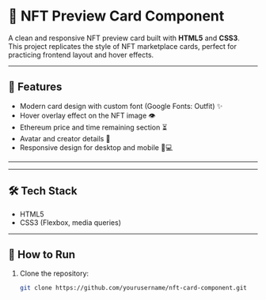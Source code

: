 # 🎴 NFT Preview Card Component

A clean and responsive NFT preview card built with **HTML5** and **CSS3**.  
This project replicates the style of NFT marketplace cards, perfect for practicing frontend layout and hover effects.

---

## 🚀 Features

- Modern card design with custom font (Google Fonts: Outfit) ✨
- Hover overlay effect on the NFT image 👁️
- Ethereum price and time remaining section ⏳
- Avatar and creator details 👤
- Responsive design for desktop and mobile 📱💻

---

---

## 🛠️ Tech Stack

- HTML5
- CSS3 (Flexbox, media queries)

---

## 🏃 How to Run

1. Clone the repository:
   ```bash
   git clone https://github.com/yourusername/nft-card-component.git
   ```
